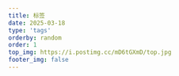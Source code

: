 ```yaml
---
title: 标签
date: 2025-03-18
type: 'tags'
orderby: random
order: 1
top_img: https://i.postimg.cc/mD6tGXmD/top.jpg
footer_img: false
---
```

